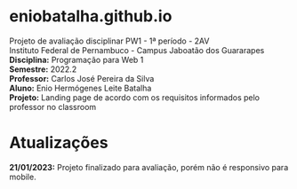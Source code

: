 # eniobatalha.github.io

Projeto de avaliação disciplinar PW1 - 1ª período - 2AV </br>
Instituto Federal de Pernambuco - Campus Jaboatão dos Guararapes </br>
<b>Disciplina:</b> Programação para Web 1 </br>
<b>Semestre:</b> 2022.2 </br>
<b>Professor:</b> Carlos José Pereira da Silva </br>
<b>Aluno:</b> Enio Hermógenes Leite Batalha </br>
<b>Projeto:</b> Landing page de acordo com os requisitos informados pelo professor no classroom </br>

# Atualizações

<b>21/01/2023:</b> Projeto finalizado para avaliação, porém não é responsivo para mobile. </br>

